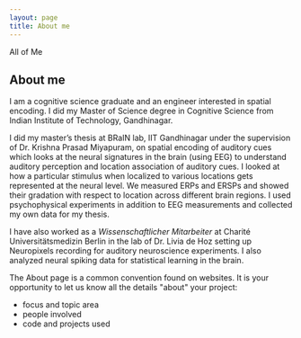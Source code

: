 ```yaml
---
layout: page
title: About me
---
```


All of Me

## About me
I am a cognitive science graduate and an engineer interested in spatial encoding. I did my Master of Science degree in Cognitive Science from Indian Institute of Technology, Gandhinagar.

I did my master’s thesis at BRaIN lab, IIT Gandhinagar under the supervision of Dr. Krishna Prasad Miyapuram, on spatial encoding of auditory cues which looks at the neural signatures in the brain (using EEG) to understand auditory perception and location association of auditory cues. I looked at how a particular stimulus when localized to various locations gets represented at the neural level. We measured ERPs and ERSPs and showed their gradation with respect to location across different brain regions. I used psychophysical experiments in addition to EEG measurements and collected my own data for my thesis.

I have also worked as a *Wissenschaftlicher Mitarbeiter* at Charité Universitätsmedizin Berlin in the lab of Dr. Livia de Hoz setting up Neuropixels recording for auditory neuroscience experiments. I also analyzed neural spiking data for statistical learning in the brain.


The About page is a common convention found on websites.
It is your opportunity to let us know all the details "about" your project:

- focus and topic area
- people involved
- code and projects used
